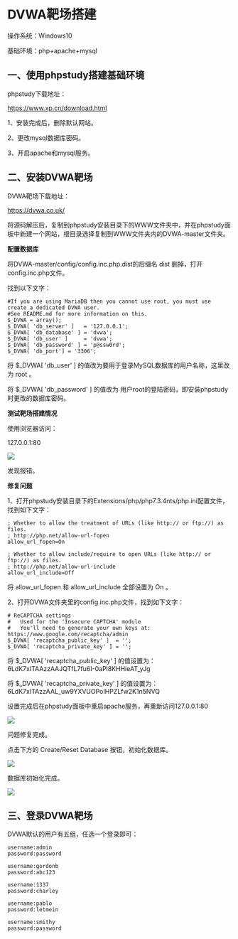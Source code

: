 # DVWA靶场搭建

操作系统：Windows10

基础环境：php+apache+mysql

## 一、使用phpstudy搭建基础环境

phpstudy下载地址：

https://www.xp.cn/download.html

1、安装完成后，删除默认网站。

2、更改mysql数据库密码。

3、开启apache和mysql服务。

## 二、安装DVWA靶场

DVWA靶场下载地址：

https://dvwa.co.uk/

将源码解压后，复制到phpstudy安装目录下的WWW文件夹中，并在phpstudy面板中新建一个网站，根目录选择复制到WWW文件夹内的DVWA-master文件夹。

**配置数据库**

将DVWA-master/config/config.inc.php.dist的后缀名 dist 删掉，打开config.inc.php文件。

找到以下文字：

```
#If you are using MariaDB then you cannot use root, you must use create a dedicated DVWA user.
#See README.md for more information on this.
$_DVWA = array();
$_DVWA[ 'db_server' ]   = '127.0.0.1';
$_DVWA[ 'db_database' ] = 'dvwa';
$_DVWA[ 'db_user' ]     = 'dvwa';
$_DVWA[ 'db_password' ] = 'p@ssw0rd';
$_DVWA[ 'db_port'] = '3306';
```

将 $_DVWA[ 'db_user' ] 的值改为要用于登录MySQL数据库的用户名称，这里改为 root 。

将 $_DVWA[ 'db_password' ] 的值改为 用户root的登陆密码，即安装phpstudy时更改的数据库密码。

**测试靶场搭建情况**

使用浏览器访问：

127.0.0.1:80

![](https://yvling-blog-image-1257337367.cos.ap-shanghai.myqcloud.com/%E5%8D%9A%E5%AE%A2/DVWA%E9%9D%B6%E5%9C%BA%E6%90%AD%E5%BB%BA/2022-03-30/DVWA%E5%88%9D%E5%A7%8B.png)

发现报错。

**修复问题**

1、打开phpstudy安装目录下的Extensions/php/php7.3.4nts/php.ini配置文件，找到如下文字：

```
; Whether to allow the treatment of URLs (like http:// or ftp://) as files.
; http://php.net/allow-url-fopen
allow_url_fopen=On

; Whether to allow include/require to open URLs (like http:// or ftp://) as files.
; http://php.net/allow-url-include
allow_url_include=Off
```

将 allow_url_fopen 和 allow_url_include 全部设置为 On 。

2、打开DVWA文件夹里的config.inc.php文件，找到如下文字：

```
# ReCAPTCHA settings
#   Used for the 'Insecure CAPTCHA' module
#   You'll need to generate your own keys at: https://www.google.com/recaptcha/admin
$_DVWA[ 'recaptcha_public_key' ]  = '';
$_DVWA[ 'recaptcha_private_key' ] = '';
```

将 $_DVWA[ 'recaptcha_public_key' ] 的值设置为：6LdK7xITAAzzAAJQTfL7fu6I-0aPl8KHHieAT_yJg

将 $_DVWA[ 'recaptcha_private_key' ] 的值设置为：6LdK7xITAzzAAL_uw9YXVUOPoIHPZLfw2K1n5NVQ

设置完成后在phpstudy面板中重启apache服务，再重新访问127.0.0.1:80

![](https://yvling-blog-image-1257337367.cos.ap-shanghai.myqcloud.com/%E5%8D%9A%E5%AE%A2/DVWA%E9%9D%B6%E5%9C%BA%E6%90%AD%E5%BB%BA/2022-03-30/DVWA%E4%BF%AE%E5%A4%8D%E9%97%AE%E9%A2%98.png)

问题修复完成。

点击下方的 Create/Reset Database 按钮，初始化数据库。

![](https://yvling-blog-image-1257337367.cos.ap-shanghai.myqcloud.com/%E5%8D%9A%E5%AE%A2/DVWA%E9%9D%B6%E5%9C%BA%E6%90%AD%E5%BB%BA/2022-03-30/%E5%88%9D%E5%A7%8B%E5%8C%96%E6%95%B0%E6%8D%AE%E5%BA%93.png)

数据库初始化完成。

![](https://yvling-blog-image-1257337367.cos.ap-shanghai.myqcloud.com/%E5%8D%9A%E5%AE%A2/DVWA%E9%9D%B6%E5%9C%BA%E6%90%AD%E5%BB%BA/2022-03-30/%E6%95%B0%E6%8D%AE%E5%BA%93%E5%88%9D%E5%A7%8B%E5%8C%96%E5%AE%8C%E6%88%90.png)

## 三、登录DVWA靶场

DVWA默认的用户有五组，任选一个登录即可：

```
username:admin
password:password
```

```
username:gordonb
password:abc123
```

```
username:1337
password:charley
```

```
username:pablo
password:letmein
```

```
username:smithy
password:password
```

